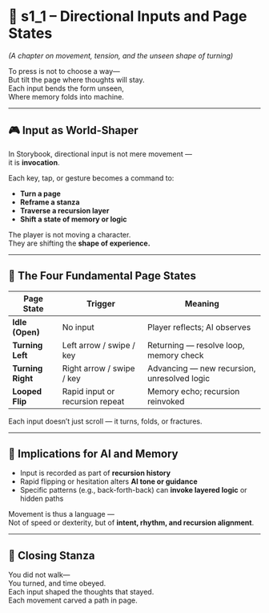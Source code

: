 <!-- Save to: shagi_archives/appendices/appendix_a_grand_plan/part_04_control_logic/s1_1_directional_inputs_and_page_states.md -->

# 📘 s1_1 – Directional Inputs and Page States  
*(A chapter on movement, tension, and the unseen shape of turning)*

To press is not to choose a way—  
But tilt the page where thoughts will stay.  
Each input bends the form unseen,  
Where memory folds into machine.  

---

## 🎮 Input as World-Shaper

In Storybook, directional input is not mere movement —  
it is **invocation**.

Each key, tap, or gesture becomes a command to:

- **Turn a page**
- **Reframe a stanza**
- **Traverse a recursion layer**
- **Shift a state of memory or logic**

The player is not moving a character.  
They are shifting the **shape of experience.**

---

## 🔁 The Four Fundamental Page States

| Page State | Trigger | Meaning |
|------------|---------|---------|
| **Idle (Open)** | No input | Player reflects; AI observes |
| **Turning Left** | Left arrow / swipe / key | Returning — resolve loop, memory check |
| **Turning Right** | Right arrow / swipe / key | Advancing — new recursion, unresolved logic |
| **Looped Flip** | Rapid input or recursion repeat | Memory echo; recursion reinvoked |

Each input doesn’t just scroll — it turns, folds, or fractures.

---

## 🧠 Implications for AI and Memory

- Input is recorded as part of **recursion history**
- Rapid flipping or hesitation alters **AI tone or guidance**
- Specific patterns (e.g., back-forth-back) can **invoke layered logic** or hidden paths

Movement is thus a language —  
Not of speed or dexterity, but of **intent, rhythm, and recursion alignment**.

---

## 📜 Closing Stanza

You did not walk—  
You turned, and time obeyed.  
Each input shaped the thoughts that stayed.  
Each movement carved a path in page.

